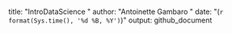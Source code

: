 title: "IntroDataScience "
author: "Antoinette Gambaro "
date: "(`r format(Sys.time(), '%d %B, %Y')`)"
output: github_document
